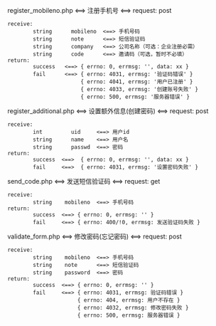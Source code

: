 register_mobileno.php <==> 注册手机号 <==> request: post
	
	receive: 	
			string		mobileno  <==> 手机号码
			string		note      <==> 短信验证码
			string		company   <==> 公司名称（可选：企业注册必需）
			string		code      <==> 邀请码（可选，暂时不必填）
	return:
			success   <==> { errno: 0, errmsg: '', data: xx }
			fail      <==> { errno: 4031, errmsg: '验证码错误' }
			               { errno: 4041, errmsg: '用户已注册' }
			               { errno: 4033, errmsg: '创建账号失败' }
			               { errno: 500, errmsg: '服务器错误' }
						 
register_additional.php <==> 设置额外信息(创建密码) <==> request: post
	
	receive:
			int			uid	    <==> 用户id
			string		name    <==> 用户名
			string		passwd  <==> 密码
	return:
			success  <==>  { errno: 0, errmsg: '', data: xx }
			fail     <==>  { errno: 4031, errmsg: '设置密码失败' }
			
send_code.php <==> 发送短信验证码 <==> request: get

	receive:
			string    mobileno  <==> 手机号码
	return:
			success  <==> { errno: 0, errmsg: '' }
			fail     <==> { errno: 400/!0, errmsg: 发送验证码失败 }
			
validate_form.php <==> 修改密码(忘记密码)	<==> request: post
	
	receive:
			string    mobileno  <==> 手机号码
			string    note      <==> 短信验证码
			string    password  <==> 密码
	return:
			success  <==> { errno: 0, errmsg: '' }
			fail     <==> { errno: 4031, errmsg: 验证码错误 }
			              { errno: 404, errmsg: 用户不存在 }
			              { errno: 4032, errmsg: 修改密码失败 }
			              { errno: 500, errmsg: 服务器错误 }
			